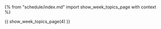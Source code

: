{% from "schedule/index.md" import show_week_topics_page with context %}

{{ show_week_topics_page(4) }}
